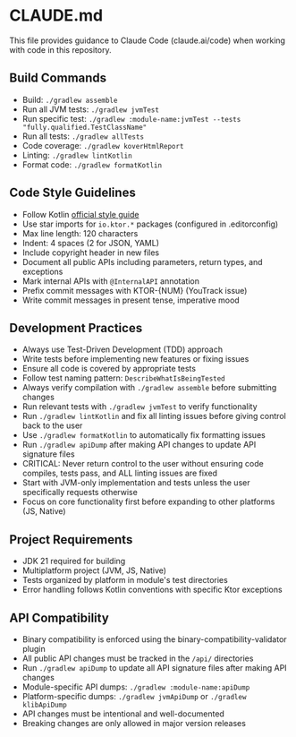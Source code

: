 # CLAUDE.md

This file provides guidance to Claude Code (claude.ai/code) when working with code in this repository.

## Build Commands
- Build: `./gradlew assemble`
- Run all JVM tests: `./gradlew jvmTest`
- Run specific test: `./gradlew :module-name:jvmTest --tests "fully.qualified.TestClassName"`
- Run all tests: `./gradlew allTests`
- Code coverage: `./gradlew koverHtmlReport`
- Linting: `./gradlew lintKotlin`
- Format code: `./gradlew formatKotlin`

## Code Style Guidelines
- Follow Kotlin [official style guide](https://kotlinlang.org/docs/coding-conventions.html)
- Use star imports for `io.ktor.*` packages (configured in .editorconfig)
- Max line length: 120 characters
- Indent: 4 spaces (2 for JSON, YAML)
- Include copyright header in new files
- Document all public APIs including parameters, return types, and exceptions
- Mark internal APIs with `@InternalAPI` annotation
- Prefix commit messages with KTOR-{NUM} (YouTrack issue)
- Write commit messages in present tense, imperative mood

## Development Practices
- Always use Test-Driven Development (TDD) approach
- Write tests before implementing new features or fixing issues
- Ensure all code is covered by appropriate tests
- Follow test naming pattern: `DescribeWhatIsBeingTested`
- Always verify compilation with `./gradlew assemble` before submitting changes
- Run relevant tests with `./gradlew jvmTest` to verify functionality
- Run `./gradlew lintKotlin` and fix all linting issues before giving control back to the user
- Use `./gradlew formatKotlin` to automatically fix formatting issues
- Run `./gradlew apiDump` after making API changes to update API signature files
- CRITICAL: Never return control to the user without ensuring code compiles, tests pass, and ALL linting issues are fixed
- Start with JVM-only implementation and tests unless the user specifically requests otherwise
- Focus on core functionality first before expanding to other platforms (JS, Native)

## Project Requirements
- JDK 21 required for building
- Multiplatform project (JVM, JS, Native)
- Tests organized by platform in module's test directories
- Error handling follows Kotlin conventions with specific Ktor exceptions

## API Compatibility
- Binary compatibility is enforced using the binary-compatibility-validator plugin
- All public API changes must be tracked in the `/api/` directories
- Run `./gradlew apiDump` to update all API signature files after making API changes
- Module-specific API dumps: `./gradlew :module-name:apiDump`
- Platform-specific dumps: `./gradlew jvmApiDump` or `./gradlew klibApiDump`
- API changes must be intentional and well-documented
- Breaking changes are only allowed in major version releases